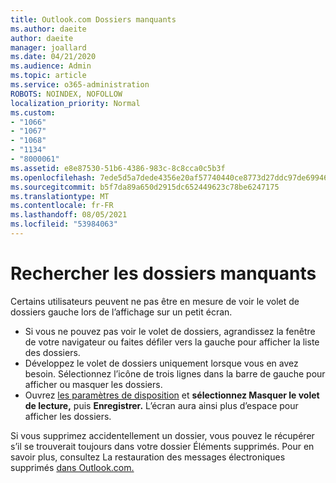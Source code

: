 ```yaml
---
title: Outlook.com Dossiers manquants
ms.author: daeite
author: daeite
manager: joallard
ms.date: 04/21/2020
ms.audience: Admin
ms.topic: article
ms.service: o365-administration
ROBOTS: NOINDEX, NOFOLLOW
localization_priority: Normal
ms.custom:
- "1066"
- "1067"
- "1068"
- "1134"
- "8000061"
ms.assetid: e8e87530-51b6-4386-983c-8c8cca0c5b3f
ms.openlocfilehash: 7ede5d5a7dede4356e20af57740440ce8773d27ddc97de699466ad05c1c7a4bb
ms.sourcegitcommit: b5f7da89a650d2915dc652449623c78be6247175
ms.translationtype: MT
ms.contentlocale: fr-FR
ms.lasthandoff: 08/05/2021
ms.locfileid: "53984063"
---
```

# <a name="find-missing-folders"></a>Rechercher les dossiers manquants

Certains utilisateurs peuvent ne pas être en mesure de voir le volet de dossiers gauche lors de l’affichage sur un petit écran.

- Si vous ne pouvez pas voir le volet de dossiers, agrandissez la fenêtre de votre navigateur ou faites défiler vers la gauche pour afficher la liste des dossiers.
- Développez le volet de dossiers uniquement lorsque vous en avez besoin. Sélectionnez l’icône de trois lignes dans la barre de gauche pour afficher ou masquer les dossiers.
- Ouvrez [les paramètres de disposition](https://outlook.live.com/mail/options/mail/layout) et **sélectionnez Masquer le volet de lecture,** puis **Enregistrer.** L’écran aura ainsi plus d’espace pour afficher les dossiers.

Si vous supprimez accidentellement un dossier, vous pouvez le récupérer s’il se trouverait toujours dans votre dossier Éléments supprimés. Pour en savoir plus, consultez La restauration des messages électroniques supprimés [dans Outlook.com.](https://support.office.com/article/cf06ab1b-ae0b-418c-a4d9-4e895f83ed50)

